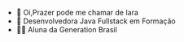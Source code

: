 - 👋 Oi,Prazer pode me chamar de Iara 
- 🌱 Desenvolvedora Java Fullstack em Formação 
- 👩‍💻 Aluna da Generation Brasil 


<!---
Agimiriara/Agimiriara is a ✨ special ✨ repository because its `README.md` (this file) appears on your GitHub profile.
You can click the Preview link to take a look at your changes.
--->
